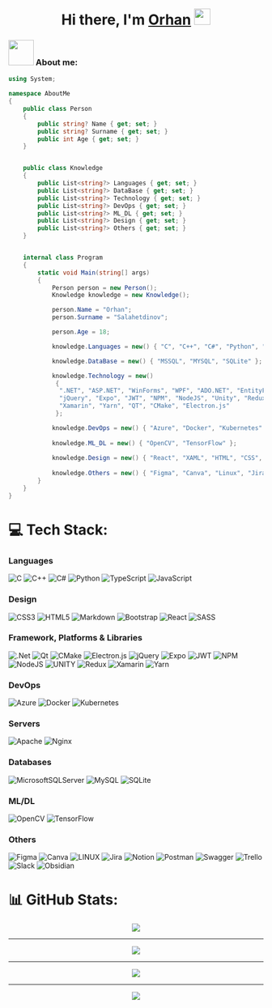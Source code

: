 <h1 align="center">Hi there, I'm <a href="https://github.com/Or1onn" target="_blank">Orhan</a>
<img src="https://github.com/blackcater/blackcater/raw/main/images/Hi.gif" height="32" /></h1>

### <img src="https://media.giphy.com/media/VgCDAzcKvsR6OM0uWg/giphy.gif" width="50"> About me:


```c#
using System;

namespace AboutMe
{
    public class Person
    {
        public string? Name { get; set; }
        public string? Surname { get; set; }
        public int Age { get; set; }
    }


    public class Knowledge
    {
        public List<string?> Languages { get; set; }
        public List<string?> DataBase { get; set; }
        public List<string?> Technology { get; set; }
        public List<string?> DevOps { get; set; }
        public List<string?> ML_DL { get; set; }
        public List<string?> Design { get; set; }
        public List<string?> Others { get; set; }
    }


    internal class Program
    {
        static void Main(string[] args)
        {
            Person person = new Person();
            Knowledge knowledge = new Knowledge();

            person.Name = "Orhan";
            person.Surname = "Salahetdinov";

            person.Age = 18;

            knowledge.Languages = new() { "C", "C++", "C#", "Python", "JavaScript", "TypeScript" };

            knowledge.DataBase = new() { "MSSQL", "MYSQL", "SQLite" };

            knowledge.Technology = new()
             {
              ".NET", "ASP.NET", "WinForms", "WPF", "ADO.NET", "EntityFramework",
              "jQuery", "Expo", "JWT", "NPM", "NodeJS", "Unity", "Redux",
              "Xamarin", "Yarn", "QT", "CMake", "Electron.js"
             };

            knowledge.DevOps = new() { "Azure", "Docker", "Kubernetes" };
            
            knowledge.ML_DL = new() { "OpenCV", "TensorFlow" };
            
            knowledge.Design = new() { "React", "XAML", "HTML", "CSS", "SASS", "QML", "Markdown", "Bootstrap"};
            
            knowledge.Others = new() { "Figma", "Canva", "Linux", "Jira", "Notion", "Postman", "Swagger", "Trello", "Slack", "Obsidian" };
        }
    }
}
```

# 💻 Tech Stack:

### Languages
![C](https://img.shields.io/badge/c-%2300599C.svg?style=for-the-badge&logo=c&logoColor=white)
![C++](https://img.shields.io/badge/c++-%2300599C.svg?style=for-the-badge&logo=c%2B%2B&logoColor=white)
![C#](https://img.shields.io/badge/c%23-%23239120.svg?style=for-the-badge&logo=c-sharp&logoColor=white)
![Python](https://img.shields.io/badge/python-3670A0?style=for-the-badge&logo=python&logoColor=ffdd54)
![TypeScript](https://img.shields.io/badge/typescript-%23007ACC.svg?style=for-the-badge&logo=typescript&logoColor=white)
![JavaScript](https://img.shields.io/badge/javascript-%23323330.svg?style=for-the-badge&logo=javascript&logoColor=%23F7DF1E)


### Design
![CSS3](https://img.shields.io/badge/css3-%231572B6.svg?style=for-the-badge&logo=css3&logoColor=white)
![HTML5](https://img.shields.io/badge/html5-%23E34F26.svg?style=for-the-badge&logo=html5&logoColor=white)
![Markdown](https://img.shields.io/badge/markdown-%23000000.svg?style=for-the-badge&logo=markdown&logoColor=white)
![Bootstrap](https://img.shields.io/badge/bootstrap-%23563D7C.svg?style=for-the-badge&logo=bootstrap&logoColor=white)
![React](https://img.shields.io/badge/react-%2320232a.svg?style=for-the-badge&logo=react&logoColor=%2361DAFB)
![SASS](https://img.shields.io/badge/SASS-hotpink.svg?style=for-the-badge&logo=SASS&logoColor=white)


### Framework, Platforms & Libraries
![.Net](https://img.shields.io/badge/.NET-5C2D91?style=for-the-badge&logo=.net&logoColor=white)
![Qt](https://img.shields.io/badge/Qt-%23217346.svg?style=for-the-badge&logo=Qt&logoColor=white)
![CMake](https://img.shields.io/badge/CMake-%23008FBA.svg?style=for-the-badge&logo=cmake&logoColor=white)
![Electron.js](https://img.shields.io/badge/Electron-191970?style=for-the-badge&logo=Electron&logoColor=white)
![jQuery](https://img.shields.io/badge/jquery-%230769AD.svg?style=for-the-badge&logo=jquery&logoColor=white)
![Expo](https://img.shields.io/badge/expo-1C1E24?style=for-the-badge&logo=expo&logoColor=#D04A37)
![JWT](https://img.shields.io/badge/JWT-black?style=for-the-badge&logo=JSON%20web%20tokens)
![NPM](https://img.shields.io/badge/NPM-%23000000.svg?style=for-the-badge&logo=npm&logoColor=white)
![NodeJS](https://img.shields.io/badge/node.js-6DA55F?style=for-the-badge&logo=node.js&logoColor=white)
![UNITY](https://img.shields.io/badge/Unity-%2320232a.svg?style=for-the-badge&logo=unity&logoColor=white)
![Redux](https://img.shields.io/badge/redux-%23593d88.svg?style=for-the-badge&logo=redux&logoColor=white)
![Xamarin](https://img.shields.io/badge/Xamarin-3199DC?style=for-the-badge&logo=xamarin&logoColor=white)
![Yarn](https://img.shields.io/badge/yarn-%232C8EBB.svg?style=for-the-badge&logo=yarn&logoColor=white)



### DevOps
![Azure](https://img.shields.io/badge/azure-%230072C6.svg?style=for-the-badge&logo=azure-devops&logoColor=white)
![Docker](https://img.shields.io/badge/docker-%230db7ed.svg?style=for-the-badge&logo=docker&logoColor=white)
![Kubernetes](https://img.shields.io/badge/kubernetes-%23326ce5.svg?style=for-the-badge&logo=kubernetes&logoColor=white)

### Servers
![Apache](https://img.shields.io/badge/apache-%23D42029.svg?style=for-the-badge&logo=apache&logoColor=white)
![Nginx](https://img.shields.io/badge/nginx-%23009639.svg?style=for-the-badge&logo=nginx&logoColor=white)

### Databases
![MicrosoftSQLServer](https://img.shields.io/badge/Microsoft%20SQL%20Sever-CC2927?style=for-the-badge&logo=microsoft%20sql%20server&logoColor=white)
![MySQL](https://img.shields.io/badge/mysql-%2300f.svg?style=for-the-badge&logo=mysql&logoColor=white)
![SQLite](https://img.shields.io/badge/sqlite-%2307405e.svg?style=for-the-badge&logo=sqlite&logoColor=white)


### ML/DL
![OpenCV](https://img.shields.io/badge/opencv-%23white.svg?style=for-the-badge&logo=opencv&logoColor=white)
![TensorFlow](https://img.shields.io/badge/TensorFlow-%23FF6F00.svg?style=for-the-badge&logo=TensorFlow&logoColor=white)


### Others
![Figma](https://img.shields.io/badge/figma-%23F24E1E.svg?style=for-the-badge&logo=figma&logoColor=white)
![Canva](https://img.shields.io/badge/Canva-%2300C4CC.svg?style=for-the-badge&logo=Canva&logoColor=white)
![LINUX](https://img.shields.io/badge/Linux-FCC624?style=for-the-badge&logo=linux&logoColor=black)
![Jira](https://img.shields.io/badge/jira-%230A0FFF.svg?style=for-the-badge&logo=jira&logoColor=white)
![Notion](https://img.shields.io/badge/Notion-%23000000.svg?style=for-the-badge&logo=notion&logoColor=white)
![Postman](https://img.shields.io/badge/Postman-FF6C37?style=for-the-badge&logo=postman&logoColor=white)
![Swagger](https://img.shields.io/badge/-Swagger-%23Clojure?style=for-the-badge&logo=swagger&logoColor=white)
![Trello](https://img.shields.io/badge/Trello-%23026AA7.svg?style=for-the-badge&logo=Trello&logoColor=white)
![Slack](https://img.shields.io/badge/Slack-4A154B?style=for-the-badge&logo=slack&logoColor=white)
![Obsidian](https://img.shields.io/badge/Obsidian-%23483699.svg?style=for-the-badge&logo=obsidian&logoColor=white)

# 📊 GitHub Stats:

<div align="center">
  <img src="https://github-readme-stats.vercel.app/api?username=Or1onn&theme=dark&hide_border=false&include_all_commits=false&count_private=true" />
</div>

---

<div align="center">
  <img src="https://github-readme-streak-stats.herokuapp.com/?user=Or1onn&theme=dark&hide_border=false" />
</div>

---

<div align="center">
  <img align="center" src="https://github-readme-stats.vercel.app/api/top-langs/?username=Or1onn&theme=dark&hide_border=false&include_all_commits=false&count_private=true&layout=compact"/> 
</div>

---

<div align="center">
<a href="https://visitorbadge.io/status?path=https%3A%2F%2Fgithub.com%2FOr1onn"><img src="https://api.visitorbadge.io/api/visitors?path=https%3A%2F%2Fgithub.com%2FOr1onn&labelColor=%23555555&countColor=%23F0B354"/></a>
</div>
